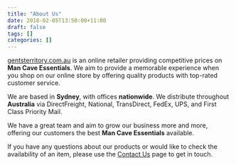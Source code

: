 ```yaml
---
title: "About Us"
date: 2018-02-05T13:50:00+11:00
draft: false
tags: []
categories: []
---
```


[gentsterritory.com.au](gentsterritory.com.au) is an online retailer providing competitive prices on **Man Cave Essentials**. We aim to provide a memorable experience when you shop on our online store by offering quality products with top-rated customer service.


We are based in **Sydney**, with offices **nationwide**. We distribute throughout **Australia** via DirectFreight, National, TransDirect, FedEx, UPS, and First Class Priority Mail.

We have a great team and aim to grow our business more and more, offering our customers the best **Man Cave Essentials** available.

If you have any questions about our products or would like to check the availability of an item, please use the [Contact Us](/pages/contact-us) page to get in touch.